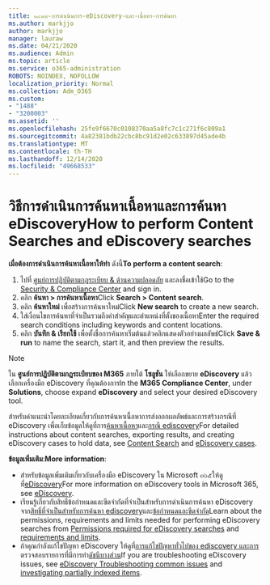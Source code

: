 ```yaml
---
title: ๑๔๘๘-การดำเนินการ-eDiscovery-และ-เนื้อหา-การค้นหา
ms.author: markjjo
author: markjjo
manager: lauraw
ms.date: 04/21/2020
ms.audience: Admin
ms.topic: article
ms.service: o365-administration
ROBOTS: NOINDEX, NOFOLLOW
localization_priority: Normal
ms.collection: Adm_O365
ms.custom:
- "1488"
- "3200003"
ms.assetid: ''
ms.openlocfilehash: 25fe9f6670c0108370aa5a8fc7c1c271f6c809a1
ms.sourcegitcommit: 4a82381bdb22cbc8bc91d2e02c633897d45ade4b
ms.translationtype: MT
ms.contentlocale: th-TH
ms.lasthandoff: 12/14/2020
ms.locfileid: "49668533"
---
```

# <a name="how-to-perform-content-searches-and-ediscovery-searches"></a><span data-ttu-id="83ce5-102">วิธีการดำเนินการค้นหาเนื้อหาและการค้นหา eDiscovery</span><span class="sxs-lookup"><span data-stu-id="83ce5-102">How to perform Content Searches and eDiscovery searches</span></span>

<span data-ttu-id="83ce5-103">**เมื่อต้องการดำเนินการค้นหาเนื้อหาให้ทำ** ดังนี้</span><span class="sxs-lookup"><span data-stu-id="83ce5-103">**To perform a content search**:</span></span>

1. <span data-ttu-id="83ce5-104">ไปที่ [ศูนย์การปฏิบัติตามกฎระเบียบ & ด้านความปลอดภัย](https://protection.office.com) และลงชื่อเข้าใช้</span><span class="sxs-lookup"><span data-stu-id="83ce5-104">Go to the [Security & Compliance Center](https://protection.office.com) and sign in.</span></span>
2. <span data-ttu-id="83ce5-105">คลิก **ค้นหา > การค้นหาเนื้อหา**</span><span class="sxs-lookup"><span data-stu-id="83ce5-105">Click **Search > Content search**.</span></span>
3. <span data-ttu-id="83ce5-106">คลิก **ค้นหาใหม่** เพื่อสร้างการค้นหาใหม่</span><span class="sxs-lookup"><span data-stu-id="83ce5-106">Click **New search** to create a new search.</span></span>
4. <span data-ttu-id="83ce5-107">ใส่เงื่อนไขการค้นหาที่จำเป็นรวมถึงคำสำคัญและตำแหน่งที่ตั้งของเนื้อหา</span><span class="sxs-lookup"><span data-stu-id="83ce5-107">Enter the required search conditions including keywords and content locations.</span></span>
5. <span data-ttu-id="83ce5-108">คลิก **บันทึก & เรียกใช้** เพื่อตั้งชื่อการค้นหาเริ่มต้นแล้วคลิกแสดงตัวอย่างผลลัพธ์</span><span class="sxs-lookup"><span data-stu-id="83ce5-108">Click **Save & run** to name the search, start it, and then preview the results.</span></span>

> [!NOTE]
> <span data-ttu-id="83ce5-109">ใน **ศูนย์การปฏิบัติตามกฎระเบียบของ M365** ภายใต้ **โซลูชัน** ให้เลือกขยาย **eDiscovery** แล้วเลือกเครื่องมือ eDiscovery ที่คุณต้องการ</span><span class="sxs-lookup"><span data-stu-id="83ce5-109">In the **M365 Compliance Center**, under **Solutions**, choose expand **eDiscovery** and select your desired eDiscovery tool.</span></span>

<span data-ttu-id="83ce5-110">สำหรับคำแนะนำโดยละเอียดเกี่ยวกับการค้นหาเนื้อหาการส่งออกผลลัพธ์และการสร้างกรณีที่ eDiscovery เพื่อเก็บข้อมูลให้ดูที่การ[ค้นหาเนื้อหา](https://docs.microsoft.com/microsoft-365/compliance/content-search)และ[กรณี ediscovery](https://docs.microsoft.com/microsoft-365/compliance/ediscovery-cases)</span><span class="sxs-lookup"><span data-stu-id="83ce5-110">For detailed instructions about content searches, exporting results, and creating eDiscovery cases to hold data, see [Content Search](https://docs.microsoft.com/microsoft-365/compliance/content-search) and [eDiscovery cases](https://docs.microsoft.com/microsoft-365/compliance/ediscovery-cases).</span></span>

<span data-ttu-id="83ce5-111">**ข้อมูลเพิ่มเติม**:</span><span class="sxs-lookup"><span data-stu-id="83ce5-111">**More information**:</span></span>

- <span data-ttu-id="83ce5-112">สำหรับข้อมูลเพิ่มเติมเกี่ยวกับเครื่องมือ eDiscovery ใน Microsoft ๓๖๕ให้ดูที่[eDiscovery](https://docs.microsoft.com/microsoft-365/compliance/ediscovery)</span><span class="sxs-lookup"><span data-stu-id="83ce5-112">For more information on eDiscovery tools in Microsoft 365, see [eDiscovery](https://docs.microsoft.com/microsoft-365/compliance/ediscovery).</span></span>
- <span data-ttu-id="83ce5-113">เรียนรู้เกี่ยวกับสิทธิ์ข้อกำหนดและขีดจำกัดที่จำเป็นสำหรับการดำเนินการค้นหา eDiscovery จาก[สิทธิ์ที่จำเป็นสำหรับการค้นหา ediscovery](https://docs.microsoft.com/microsoft-365/compliance/assign-ediscovery-permissions)และ[ข้อกำหนดและขีดจำกัด](https://docs.microsoft.com/microsoft-365/compliance/limits-for-content-search)</span><span class="sxs-lookup"><span data-stu-id="83ce5-113">Learn about the permissions, requirements and limits needed for performing eDiscovery searches from [Permissions required for eDiscovery searches](https://docs.microsoft.com/microsoft-365/compliance/assign-ediscovery-permissions) and [requirements and limits](https://docs.microsoft.com/microsoft-365/compliance/limits-for-content-search).</span></span>
- <span data-ttu-id="83ce5-114">ถ้าคุณกำลังแก้ไขปัญหา eDiscovery ให้ดูที่[การแก้ไขปัญหาทั่วไปของ ediscovery และการ](https://docs.microsoft.com/microsoft-365/compliance/ediscovery-troubleshooting-common-issues)ตรวจสอบรายการที่มีการทำ[ดัชนีบางส่วน](https://docs.microsoft.com/microsoft-365/compliance/investigating-partially-indexed-items-in-ediscovery)</span><span class="sxs-lookup"><span data-stu-id="83ce5-114">If you are troubleshooting eDiscovery issues, see [eDiscovery Troubleshooting common issues](https://docs.microsoft.com/microsoft-365/compliance/ediscovery-troubleshooting-common-issues) and [investigating partially indexed items](https://docs.microsoft.com/microsoft-365/compliance/investigating-partially-indexed-items-in-ediscovery).</span></span>
